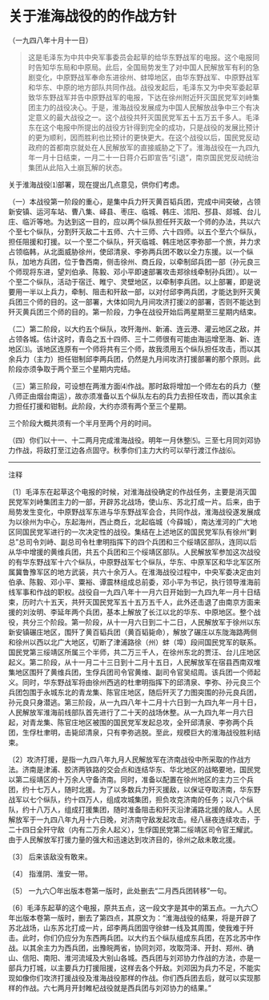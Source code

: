 # 关于淮海战役的的作战方针

（一九四八年十月十一日）

> 这是毛泽东为中共中央军事委员会起草的给华东野战军的电报。这个电报同时告知华东局和中原局。此后，全国局势发生了对中国人民解放军有利的急剧变化，中原野战军奉命东进徐州、蚌埠地区，由华东野战军、中原野战军和华东、中原的地方部队共同作战。战役发起后，毛泽东又为中央军委起草致华东野战军并告中原野战军的电报，下达在徐州附近歼灭国民党军刘峙集团主力的战役决心。于是，淮海战役发展成为中国人民解放战争中三个有决定意义的最大战役之一。这个战役共歼灭国民党军五十五万五千多人。毛泽东在这个电报中所提出的战役方针得到完全的成功，只是战役的发展比预计的更为顺利，因而胜利也比预计的更快更大。在这个战役以后，国民党反动政府的首都南京就处在人民解放军的直接威胁之下了。淮海战役在一九四九年一月十日结束，一月二十一日蒋介石即宣告“引退”，南京国民党反动统治集团从此陷入土崩瓦解的状态。

关于淮海战役⑴部署，现在提出几点意见，供你们考虑。

（一）本战役第一阶段的重心，是集中兵力歼灭黄百韬兵团，完成中间突破，占领新安镇、运河车站、曹八集、峄县、枣庄、临城、韩庄、沭阳、邳县、郯城、台儿庄、临沂等地。为达到这一目的，应以两个纵队担任歼灭敌一个师的办法，共以六个至七个纵队，分割歼灭敌二十五师、六十三师、六十四师。以五个至六个纵队，担任阻援和打援。以一个至二个纵队，歼灭临城、韩庄地区李弥部一个旅，并力求占领临韩，从北面威胁徐州，使邱清泉、李弥两兵团不敢以全力东援。以一个纵队，加地方兵团，位于鲁西南，侧击徐州、商丘段，以牵制邱兵团一部（孙元良三个师现将东进，望刘伯承、陈毅、邓小平即速部署攻击郑徐线牵制孙兵团）。以一个至二个纵队，活动于宿迁、睢宁、灵壁地区，以牵制李兵团。以上部署，即是说要用一半以上兵力，牵制、阻击和歼敌一部，以对付邱李两兵团，才能达到歼灭黄兵团三个师的目的。这一部署，大体如同九月间攻济打援⑵的部署，否则不能达到歼灭黄兵团三个师的目的。第一阶段，力争在战役开始后两星期至三星期内结束。

（二）第二阶段，以大约五个纵队，攻歼海州、新浦、连云港、灌云地区之敌，并占领各城。估计这时，青岛之五十四师、三十二师很有可能由海运增至海、新、连地区⑶。该地区连原有一个师将共有三个师，故我须用五个纵队担任攻击，而以其余兵力（主力）担任钳制邱李两兵团，仍然是九月间攻济打援部署的那个原则。此阶段亦须争取于两个至三个星期内完结。

（三）第三阶段，可设想在两淮方面⑷作战。那时敌将增加一个师左右的兵力（整八师正由烟台南运），故亦须准备以五个纵队左右的兵力去担任攻击，而以其余主力担任打援和钳制。此阶段，大约亦须有两个至三个星期。

三个阶段大概共须有一个半月至两个月的时间。

（四）你们以十一、十二两月完成淮海战役。明年一月休整⑸。三至七月同刘邓协力作战，将敌打至江边各点固守。秋季你们主力大约可以举行渡江作战⑹。

***

注释

〔1〕毛泽东在起草这个电报的时候，对淮海战役确定的作战任务，主要是消灭国民党军刘峙集团主力的一部，开辟苏北战场，使山东、苏北打成一片。后来，由于局势发生变化，中原野战军东进与华东野战军会合，共同作战，淮海战役遂发展成为以徐州为中心，东起海州，西止商丘，北起临城（今薛城），南达淮河的广大地区同国民党军进行的一次决定性的战役。集结在上述地区的国民党军队有徐州“剿总”总司令刘峙、副总司令杜聿明指挥下的四个兵团和三个绥靖区部队，连同以后从华中增援的黄维兵团，共五个兵团和三个绥靖区部队。人民解放军参加这次战役的有华东野战军十六个纵队，中原野战军七个纵队，华东、中原军区和华北军区所属冀鲁豫军区的地方武装，共六十余万人。在淮海战役过程中，中央军委决定由刘伯承、陈毅、邓小平、粟裕、谭震林组成总前委，邓小平为书记，执行领导淮海前线军事和作战的职权。战役自一九四八年十一月六日开始到一九四九年一月十日结束，历时六十五天，共歼灭国民党军五十五万五千人，此外还击退了由南京方面来援的刘汝明、李延年两个兵团，基本上解放了长江以北的华东、中原地区。整个战役，共分三个阶段。第一阶段，从十一月六日到二十二日，人民解放军于徐州以东新安镇碾庄地区，围歼了黄百韬兵团（黄百韬毙命），解放了碾庄以东陇海路两侧和徐州以西以北广大地区，切断了津浦路徐（州）蚌（埠）段间国民党军的联系。国民党第三绥靖区所属三个半师，共二万三千人，在徐州东北的贾汪、台儿庄地区起义。第二阶段，从十一月二十三日到十二月十五日，人民解放军在宿县西南双堆集地区围歼了黄维兵团，生俘兵团司令官黄维、副司令官吴绍周。该兵团一个师起义。同时，华东野战军将由徐州西逃的杜聿明指挥下的邱清泉、李弥、孙元良三个兵团包围于永城东北的青龙集、陈官庄地区，随后歼灭了力图突围的孙元良兵团，孙元良只身潜逃。第三阶段，从一九四八年十二月十六日到一九四九年一月十日，人民解放军淮海前线部队首先进行了二十天的战场休整。从一九四九年一月六日起，对青龙集、陈官庄地区被围的国民党军发起总攻，全歼邱清泉、李弥两个兵团，生俘杜聿明，击毙邱清泉，只有李弥逃脱。至此，规模巨大的淮海战役胜利结束。

〔2〕攻济打援，是指一九四八年九月人民解放军在济南战役中所采取的作战方法。济南是津浦、胶济两铁路的交会点和连结华东、华北地区的战略要地，国民党以第二绥靖区的十万余人守备济南。同时，准备以配置在徐州地区的主力三个兵团，约十七万人，随时北援。为了以多数兵力歼灭援敌，以保证夺取济南，华东野战军以七个纵队，约十四万人，组成攻城集团，担负攻克济南的任务；以八个纵队，约十八万人，组成打援集团，随时准备阻击和歼灭沿津浦路北援的敌人。人民解放军于一九四八年九月十六日晚，对济南守敌发起攻击。经八昼夜连续攻击，于二十四日全歼守敌（内有二万余人起义），生俘国民党第二绥靖区司令官王耀武。由于人民解放军打援力量的强大和迅速达到攻济目的，徐州之敌未敢北援。

〔3〕 后来该敌没有敢来。

〔4〕 指淮阴、淮安一带。

〔5〕 一九六〇年出版本卷第一版时，此处删去“二月西兵团转移”一句。

〔6〕毛泽东起草的这个电报，原共五点，这一段文字是其中的第五点。一九六〇年出版本卷第一版时，删去了第四点，其原文为：“淮海战役的结果，将是开辟了苏北战场，山东苏北打成一片，邱李两兵团固守徐蚌一线及其周围，使我难于歼击。此时，你们仍应分为东西两兵团。以大约五个纵队组成东兵团，在苏北苏中作战。以其余主力为西兵团，出豫皖两省，协同刘邓，攻取菏泽、开封、郑州、确山、信阳、南阳、淮河流域及大别山各城。西兵团与刘邓协力作战的方法，亦是一部兵力打城，以主要兵力打援阻援，这样去各个歼敌。刘邓因为兵力不足，不能实现如像你们攻济打援战役及淮海战役那样的作战。你们西兵团去后，就可以实现那样的作战。六七两月开封睢杞战役就是西兵团与刘邓协力的结果。”
